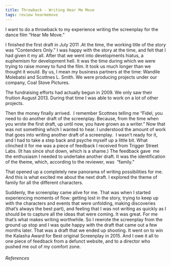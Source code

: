 ```yaml
---
title: Throwback - Writing Hear Me Move
tags: review hearmemove
---
```

  

I want to do a throwback to my experience writing the screenplay for the dance film “Hear Me Move.”


I finished the first draft in July 2011 .At the time, the working title of the story was “Contenders Only.” I was happy with the story at the time, and felt that I had given it my all. After that we went into developments hiatus, a euphemism for development hell. It was the time during which we were trying to raise money to fund the film. It took us much longer than we thought it would. By us, I mean my business partners at the time: Wandile Molebatsi and Scottnes L. Smith. We were producing projects under our company, Coal Stove Pictures.

  

The fundraising efforts had actually begun in 2009. We only saw their fruition August 2013. During that time I was able to work on a lot of other projects.

  

Then the money finally arrived.  I remember Scottnes telling me “Fidel, you need to do another draft of the screenplay. Because, from the time when you wrote the first draft, up until now, you have grown as a writer.” Now that was not something which I wanted to hear. I understood the amount of work that goes into writing another draft of a screenplay.  I wasn’t ready for it, and I had to take a step back and psyche myself up a little bit. What clinched it for me was a piece of feedback I received from Trigger Street Labs. (It has since shut down, which is a shame.) The feedback gave  me the enthusiasm I needed to undertake another draft. It was the identification of the theme, which, according to the reviewer, was  “family.” 

  

That opened up a completely new panorama of writing possibilities for me. And this is what excited me about the next draft. I explored the theme of family for all the different characters. 

  

Suddenly, the screenplay came alive for me. That was when I started experiencing moments of flow: getting lost in the story, trying to keep up with the characters and events that were unfolding, making discoveries (that’s always the best part), and feeling that I was not writing as quickly as I should be to capture all the ideas that were coming. It was great. For me that’s what makes writing worthwhile. So I rewrote the screenplay from the ground up stop and I was quite happy with the draft that came out a few months later. That was a draft that we ended up shooting. It went on to win the Kalasha Award for Best original Screenplay in 2015. And I owe it all to one piece of feedback from a defunct website, and to a director who pushed me out of my comfort zone.









###### References